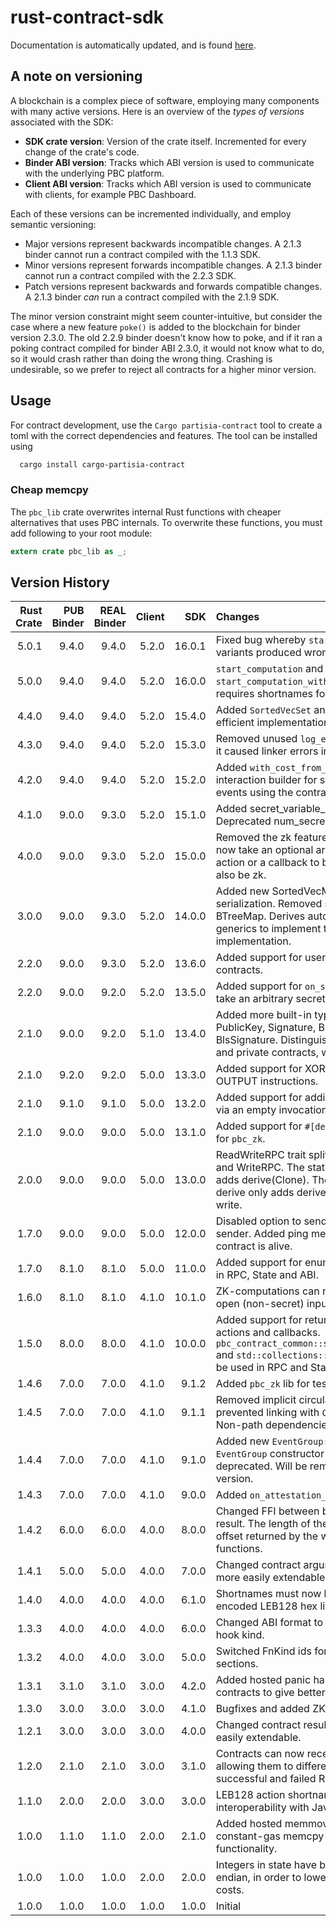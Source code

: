 # rust-contract-sdk

Documentation is automatically updated, and is found [here](https://privacyblockchain.gitlab.io/language/rust-contract-sdk).

## A note on versioning

A blockchain is a complex piece of software, employing many components with many active versions. Here is an overview of the _types of versions_ associated with the SDK:

- **SDK crate version**: Version of the crate itself. Incremented for every
  change of the crate's code.
- **Binder ABI version**: Tracks which ABI version is used to communicate with the underlying PBC platform.
- **Client ABI version**: Tracks which ABI version is used to communicate with clients, for example PBC Dashboard.

Each of these versions can be incremented individually, and employ semantic versioning:

- Major versions represent backwards incompatible changes. A 2.1.3 binder cannot run a contract compiled with the 1.1.3 SDK.
- Minor versions represent forwards incompatible changes. A 2.1.3 binder cannot run a contract compiled with the 2.2.3 SDK.
- Patch versions represent backwards and forwards compatible changes. A 2.1.3 binder _can_ run a contract compiled with the 2.1.9 SDK.

The minor version constraint might seem counter-intuitive, but consider the case where a new feature `poke()` is added to the blockchain for binder version 2.3.0. The old 2.2.9 binder doesn't know how to poke, and if it ran a poking contract compiled for binder ABI 2.3.0, it would not know what to do, so it would crash rather than doing the wrong thing. Crashing is undesirable, so we prefer to reject all contracts for a higher minor version.

## Usage

For contract development, use the `Cargo partisia-contract` tool to create a toml with the correct dependencies and features. The tool can be installed using
```bash
  cargo install cargo-partisia-contract
```

### Cheap memcpy

The `pbc_lib` crate overwrites internal Rust functions with cheaper
alternatives that uses PBC internals. To overwrite these functions, you must
add following to your root module:

```rust
extern crate pbc_lib as _;
```

## Version History

| **Rust Crate** | **PUB Binder** | **REAL Binder** | **Client** | **SDK** | **Changes**                                                                                                                                                                |
|---------------:|---------------:|----------------:|-----------:|--------:|:---------------------------------------------------------------------------------------------------------------------------------------------------------------------------|
|          5.0.1 |          9.4.0 |           9.4.0 |      5.2.0 |  16.0.1 | Fixed bug whereby `start_computation` variants produced wrong RPC.                                                                                                         |
|          5.0.0 |          9.4.0 |           9.4.0 |      5.2.0 |  16.0.0 | `start_computation` and `start_computation_with_inputs` now requires shortnames for ZK Computations.                                                                       |
|          4.4.0 |          9.4.0 |           9.4.0 |      5.2.0 |  15.4.0 | Added `SortedVecSet` and `SortedVec` as gas-efficient implementations.                                                                                                     |
|          4.3.0 |          9.4.0 |           9.4.0 |      5.2.0 |  15.3.0 | Removed unused `log_external` function, as it caused linker errors in certain setups.                                                                                      |
|          4.2.0 |          9.4.0 |           9.4.0 |      5.2.0 |  15.2.0 | Added `with_cost_from_contract` to interaction builder for support for sending events using the contract's gas.                                                            |
|          4.1.0 |          9.0.0 |           9.3.0 |      5.2.0 |  15.1.0 | Added secret_variable_ids() to `pbc_zk`. Deprecated num_secret_variables()    .                                                                                            |
|          4.0.0 |          9.0.0 |           9.3.0 |      5.2.0 |  15.0.0 | Removed the zk feature. Instead macros now take an optional argument zk. For an action or a callback to be zk the init must also be zk.                                    |
|          3.0.0 |          9.0.0 |           9.3.0 |      5.2.0 |  14.0.0 | Added new SortedVecMap with faster serialization. Removed support for BTreeMap. Derives automatically requires generics to implement the trait in derive implementation.   |
|          2.2.0 |          9.0.0 |           9.3.0 |      5.2.0 |  13.6.0 | Added support for user events in ZK contracts.                                                                                                                             |
|          2.2.0 |          9.0.0 |           9.2.0 |      5.2.0 |  13.5.0 | Added support for `on_secret_input` hook to take an arbitrary secret type as input.                                                                                        |
|          2.1.0 |          9.0.0 |           9.2.0 |      5.1.0 |  13.4.0 | Added more built-in types: U256, Hash, PublicKey, Signature, BlsPublicKey, BlsSignature. Distinguish between public and private contracts, when adding version.            |
|          2.1.0 |          9.2.0 |           9.2.0 |      5.0.0 |  13.3.0 | Added support for XOR, SUBTRACT and OUTPUT instructions.                                                                                                                   |
|          2.1.0 |          9.1.0 |           9.1.0 |      5.0.0 |  13.2.0 | Added support for adding gas to contract via an empty invocation.                                                                                                          |
|          2.1.0 |          9.0.0 |           9.0.0 |      5.0.0 |  13.1.0 | Added support for `#[derive(SecretBinary)]` for `pbc_zk`.                                                                                                                  |
|          2.0.0 |          9.0.0 |           9.0.0 |      5.0.0 |  13.0.0 | ReadWriteRPC trait split into two: ReadRPC and WriteRPC. The state macro no longer adds derive(Clone). The CreateTypeSpec derive only adds derive(ReadRPC) and not write.  |
|          1.7.0 |          9.0.0 |           9.0.0 |      5.0.0 |  12.0.0 | Disabled option to send from original sender. Added ping method to check if a contract is alive.                                                                           |
|          1.7.0 |          8.1.0 |           8.1.0 |      5.0.0 |  11.0.0 | Added support for enum with struct variants in RPC, State and ABI.                                                                                                         |
|          1.6.0 |          8.1.0 |           8.1.0 |      4.1.0 |  10.1.0 | ZK-computations can now be called with open (non-secret) inputs.                                                                                                           |
|          1.5.0 |          8.0.0 |           8.0.0 |      4.1.0 |  10.0.0 | Added support for return values from actions and callbacks. `pbc_contract_common::signature::Signature` and `std::collections::VecDeque` can now be used in RPC and State. |
|          1.4.6 |          7.0.0 |           7.0.0 |      4.1.0 |   9.1.2 | Added `pbc_zk` lib for testing contracts.                                                                                                                                  |
|          1.4.5 |          7.0.0 |           7.0.0 |      4.1.0 |   9.1.1 | Removed implicit circular reference that prevented linking with `CARGO_INCREMENTAL=0`. Non-path dependencies are now allowed.                                              |
|          1.4.4 |          7.0.0 |           7.0.0 |      4.1.0 |   9.1.0 | Added new `EventGroup::builder` API. Old `EventGroup` constructor API have been deprecated. Will be removed in a future version.                                           |
|          1.4.3 |          7.0.0 |           7.0.0 |      4.1.0 |   9.0.0 | Added `on_attestation_complete` function.                                                                                                                                  |
|          1.4.2 |          6.0.0 |           6.0.0 |      4.0.0 |   8.0.0 | Changed FFI between binder and contract result. The length of the result is now at the offset returned by the wrapped action/init functions.                               |
|          1.4.1 |          5.0.0 |           5.0.0 |      4.0.0 |   7.0.0 | Changed contract argument input ABI to be more easily extendable.                                                                                                          |
|          1.4.0 |          4.0.0 |           4.0.0 |      4.0.0 |   6.1.0 | Shortnames must now be specified as pre-encoded LEB128 hex literals.                                                                                                       |
|          1.3.3 |          4.0.0 |           4.0.0 |      4.0.0 |   6.0.0 | Changed ABI format to include function hook kind.                                                                                                                          |
|          1.3.2 |          4.0.0 |           4.0.0 |      3.0.0 |   5.0.0 | Switched FnKind ids for state and event sections.                                                                                                                          |
|          1.3.1 |          3.1.0 |           3.1.0 |      3.0.0 |   4.2.0 | Added hosted panic handler, allowing contracts to give better error messages.                                                                                              |
|          1.3.0 |          3.0.0 |           3.0.0 |      3.0.0 |   4.1.0 | Bugfixes and added ZK definitions.                                                                                                                                         |
|          1.2.1 |          3.0.0 |           3.0.0 |      3.0.0 |   4.0.0 | Changed contract result ABI to be more easily extendable.                                                                                                                  |
|          1.2.0 |          2.1.0 |           2.1.0 |      3.0.0 |   3.1.0 | Contracts can now receive callbacks, allowing them to differentiate between successful and failed RPCs.                                                                    |
|          1.1.0 |          2.0.0 |           2.0.0 |      3.0.0 |   3.0.0 | LEB128 action shortnames, to improve interoperability with Java system contracts.                                                                                          |
|          1.0.0 |          1.1.0 |           1.1.0 |      2.0.0 |   2.1.0 | Added hosted memmove, allowing constant-gas memcpy and memmove functionality.                                                                                              |
|          1.0.0 |          1.0.0 |           1.0.0 |      2.0.0 |   2.0.0 | Integers in state have been made little-endian, in order to lower serialization gas costs.                                                                                 |
|          1.0.0 |          1.0.0 |           1.0.0 |      1.0.0 |   1.0.0 | Initial                                                                                                                                                                    |

